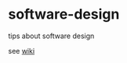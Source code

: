 # software-design
tips about software design

see [wiki](https://github.com/bigw00d/software-design/wiki)